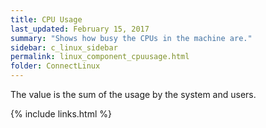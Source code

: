 ```yaml
---
title: CPU Usage
last_updated: February 15, 2017
summary: "Shows how busy the CPUs in the machine are."
sidebar: c_linux_sidebar
permalink: linux_component_cpuusage.html
folder: ConnectLinux
---
```


The value is the sum of the usage by the system and users.

{% include links.html %}

